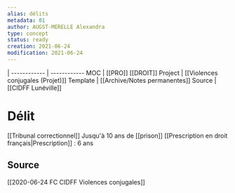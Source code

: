 ```yaml
---
alias: délits
metadata: 01
author: AUGST-MERELLE Alexandra
type: concept
status: ready
creation: 2021-06-24
modification: 2021-06-24
---
```

 | 
------------ | ------------
MOC | [[PRO]] [[DROIT]]
Project | [[Violences conjugales (Projet)]]
Template | [[Archive/Notes permanentes]]
Source | [[CIDFF Lunéville]]
# Délit
[[Tribunal correctionnel]]
Jusqu'à 10 ans de [[prison]]
[[Prescription en droit français|Prescription]] : 6 ans
## Source
[[2020-06-24 FC CIDFF Violences conjugales]]